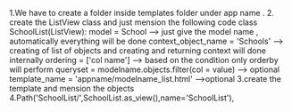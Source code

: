1.We have to create a folder inside templates folder under app name .
2. create the ListView class and just mension the following code 
    class SchoolList(ListView):
      model = School                  --> just give the model name , automatically everything will be done 
      context_object_name = 'Schools'     --> creating of list of objects and creating and returning context will done internally 
      ordering = ['col name']       --> based on the condition only orderby will perform
      queryset = modelname.objects.filter(col = value) --> optional
      template_name = 'appname/modelname_list.html' -->optional 
3.create the template and mension the objects 
4.Path('SchoolList/',SchoolList.as_view(),name='SchoolList'),
